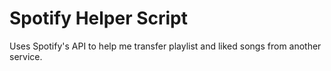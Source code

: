 # Spotify Helper Script

Uses Spotify's API to help me transfer playlist and liked songs from another service.